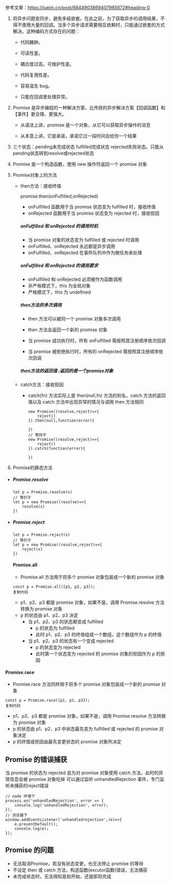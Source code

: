 参考文章：https://juejin.cn/post/6844903869407985672#heading-0

1. 将异步问题变同步，避免多级嵌套。在此之前，为了获取异步的调用结果，不得不使用大量的回调。当多个异步请求需要相互依赖时，只能通过嵌套的方式解决。这种编码方式存在的问题：

   - 代码臃肿。

   - 可读性差。

   - 耦合度过高，可维护性差。

   - 代码复用性差。

   - 容易滋生 bug。

   - 只能在回调里处理异常。

2. Promise 是异步编程的一种解决方案，比传统的异步解决方案【回调函数】和【事件】更合理、更强大。

   - 从语法上讲，promise 是一个对象，从它可以获取异步操作的消息

   - 从本意上讲，它是承诺，承诺它过一段时间会给你一个结果

3. 三个状态：pending未完成状态 fulfilled完成状态 rejected失败状态。只能从pending状态转到resolve或rejected状态

4. Promise 是一个构造函数，使用 new 操作符返回一个 promise 对象

5. Promise对象上的方法

   - then方法：接收终值

     promise.then(onFulfilled,onRejected)

     - onFulfilled 函数用于当 promise 状态变为 fulfilled 时，接收终值
     - onRejected 函数用于当 promise 状态变为 rejected 时，接收拒因

     ##### onFulfilled 和 onRejected 的调用时机

     - 当 promise 对象的状态变为 fulfilled 或 rejected 时调用
     - onFulfilled、onRejected 永远都是异步调用
     - onFulfilled、onRejected 在事件队列中作为微任务来处理

     ##### onFulfilled 和 onRejected 的调用要求

     - onFulfilled 和 onRejected 必须被作为函数调用
     - 非严格模式下，this 为全局对象
     - 严格模式下，this 为 undefined

     ##### then方法的多次调用

     - then 方法可以被同一个 promise 对象多次调用

     - then 方法会返回一个新的 promise 对象

     - 当 promise 成功执行时，所有 onFulfilled 需按照其注册顺序依次回调

     - 当 promise 被拒绝执行时，所有的 onRejected 需按照其注册顺序依次回调

     ##### then方法的返回值 :返回的是一个promise对象

   - catch方法：接收拒因

     - catch(fn) 方法实际上是 then(null,fn) 方法的别名，catch 方法的返回值以及 catch 方法中出现异常的情况与调用 then 方法相同

       ```
       new Promise((resolve,reject)=>{
           reject()
       }).then(null,function(error){
       
       })
       // 等同于
       new Promise((resolve,reject)=>{
           reject()
       }).catch(function(error){
       
       })
       ```

       

6. Promise的静态方法

- ##### Promise.resolve

  ```
  let p = Promise.resolve(x)
  // 等价于
  let p = new Promise((resolve)=>{
      resolve(x)
  })
  ```

- ##### Promise.reject

  ```
  let p = Promise.reject(x)
  // 等价于
  let p = new Promise((resolve,reject)=>{
      reject(x)
  })
  ```

  #### Promise.all

  - Promise.all 方法用于将多个 promise 对象包装成一个新的 promise 对象

  ```
  const p = Promise.all([p1, p2, p3]);
  复制代码
  ```

  - p1、p2、p3 都是 promise 对象，如果不是，调用 Promise.resolve 方法转换为 promise 对象
  - p 的状态由 p1、p2、p3 决定
    - 当 p1、p2、p3 的状态都变成 fulfilled
      - p 的状态为 fulfilled
      - 此时 p1、p2、p3 的终值组成一个数组，这个数组作为 p 的终值
    - 当 p1、p2、p3 的状态有一个变成 rejected
      - p 的状态变为 rejected
      - 此时第一个状态变为 rejected 的 promise 对象的拒因作为 p 的拒因

#### Promise.race

- Promise.race 方法同样用于将多个 promise 对象包装成一个新的 promise 对象

```
const p = Promise.race([p1, p2, p3]);
复制代码
```

- p1、p2、p3 都是 promise 对象，如果不是，调用 Promise.resolve 方法转换为 promise 对象
- p 的状态由 p1、p2、p3 中状态最先变为 fulfilled 或 rejected 的 promise 对象决定
- p 的终值或拒因由最先变更状态的 promise 对象所决定

## Promise 的错误捕获

当 promise 的状态为 rejected 且为对 promise 对象使用 catch 方法，此时的异常信息会被 promise 对象吃掉 可以通过监听 unhandledRejection 事件，专门监听未捕获的reject错误

```
// node 环境下
process.on('unhandledRejection', error => {
    console.log('unhandledRejection', error);
});
// 浏览器下
window.addEventListener('unhandledrejection',(e)=>{
    e.preventDefault();
    console.log(e);
});
```

## Promise 的问题

- 无法取消Promise，若没有状态变更，也无法停止 promise 的等待
- 不设定 then 或 catch 方法，构造函数(excutor函数)错误，无法捕获
- 未完成状态时，无法得知是刚开始，还是即将完成